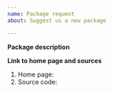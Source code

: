 ```yaml
---
name: Package request
about: Suggest us a new package

---
```


**Package description**
<!--
A short and clear description of what this package do and why it should
be packaged for Termux.
-->

**Link to home page and sources**
1. Home page:
2. Source code:
